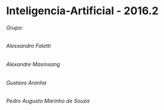# Inteligencia-Artificial - 2016.2

###### Grupo:
###### Alessandro Faletti
###### Alexandre Maxinsang
###### Gustavo Aranha
###### Pedro Augusto Marinho de Souza
